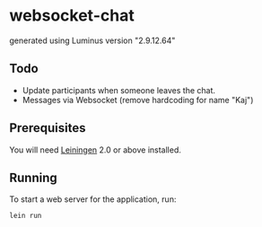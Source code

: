 # websocket-chat

generated using Luminus version "2.9.12.64"

## Todo

- Update participants when someone leaves the chat.
- Messages via Websocket (remove hardcoding for name "Kaj")

## Prerequisites

You will need [Leiningen][1] 2.0 or above installed.

[1]: https://github.com/technomancy/leiningen

## Running

To start a web server for the application, run:

    lein run 
